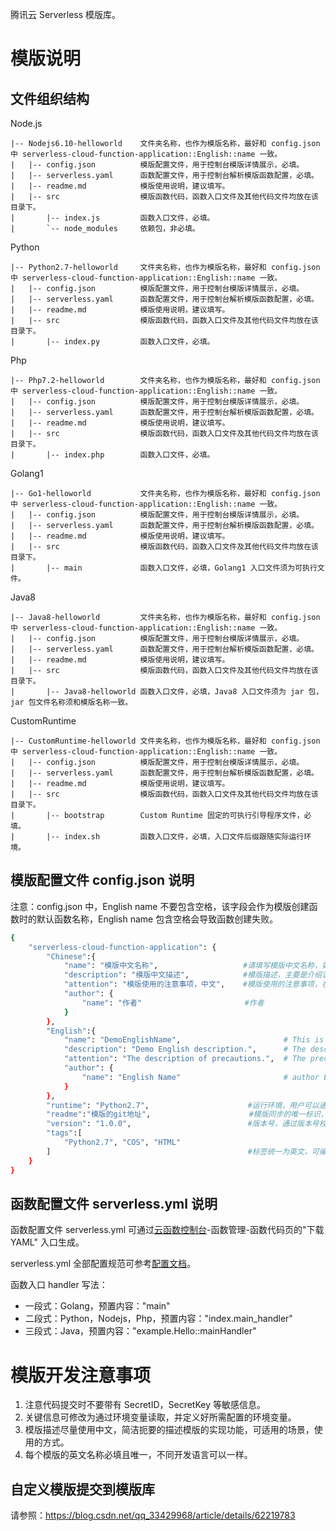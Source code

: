 腾讯云 Serverless 模版库。

# 模版说明

## 文件组织结构

Node.js

```
|-- Nodejs6.10-helloworld    文件夹名称，也作为模版名称，最好和 config.json 中 serverless-cloud-function-application::English::name 一致。
|   |-- config.json          模版配置文件，用于控制台模版详情展示，必填。
|   |-- serverless.yaml      函数配置文件，用于控制台解析模版函数配置，必填。
|   |-- readme.md            模版使用说明，建议填写。
|   |-- src                  模版函数代码，函数入口文件及其他代码文件均放在该目录下。
|       |-- index.js         函数入口文件，必填。
|       `-- node_modules     依赖包，非必填。
```

Python

```
|-- Python2.7-helloworld     文件夹名称，也作为模版名称，最好和 config.json 中 serverless-cloud-function-application::English::name 一致。
|   |-- config.json          模版配置文件，用于控制台模版详情展示，必填。
|   |-- serverless.yaml      函数配置文件，用于控制台解析模版函数配置，必填。
|   |-- readme.md            模版使用说明，建议填写。
|   |-- src                  模版函数代码，函数入口文件及其他代码文件均放在该目录下。
|       |-- index.py         函数入口文件，必填。
```

Php
```
|-- Php7.2-helloworld        文件夹名称，也作为模版名称，最好和 config.json 中 serverless-cloud-function-application::English::name 一致。
|   |-- config.json          模版配置文件，用于控制台模版详情展示，必填。
|   |-- serverless.yaml      函数配置文件，用于控制台解析模版函数配置，必填。
|   |-- readme.md            模版使用说明，建议填写。
|   |-- src                  模版函数代码，函数入口文件及其他代码文件均放在该目录下。
|       |-- index.php        函数入口文件，必填。
```

Golang1
```
|-- Go1-helloworld           文件夹名称，也作为模版名称，最好和 config.json 中 serverless-cloud-function-application::English::name 一致。
|   |-- config.json          模版配置文件，用于控制台模版详情展示，必填。
|   |-- serverless.yaml      函数配置文件，用于控制台解析模版函数配置，必填。
|   |-- readme.md            模版使用说明，建议填写。
|   |-- src                  模版函数代码，函数入口文件及其他代码文件均放在该目录下。
|       |-- main             函数入口文件，必填，Golang1 入口文件须为可执行文件。
```

Java8
```
|-- Java8-helloworld         文件夹名称，也作为模版名称，最好和 config.json 中 serverless-cloud-function-application::English::name 一致。
|   |-- config.json          模版配置文件，用于控制台模版详情展示，必填。
|   |-- serverless.yaml      函数配置文件，用于控制台解析模版函数配置，必填。
|   |-- readme.md            模版使用说明，建议填写。
|   |-- src                  模版函数代码，函数入口文件及其他代码文件均放在该目录下。
|       |-- Java8-helloworld 函数入口文件，必填，Java8 入口文件须为 jar 包，jar 包文件名称须和模版名称一致。
```

CustomRuntime
```
|-- CustomRuntime-helloworld 文件夹名称，也作为模版名称，最好和 config.json 中 serverless-cloud-function-application::English::name 一致。
|   |-- config.json          模版配置文件，用于控制台模版详情展示，必填。
|   |-- serverless.yaml      函数配置文件，用于控制台解析模版函数配置，必填。
|   |-- readme.md            模版使用说明，建议填写。
|   |-- src                  模版函数代码，函数入口文件及其他代码文件均放在该目录下。
|       |-- bootstrap        Custom Runtime 固定的可执行引导程序文件，必填。
|       |-- index.sh         函数入口文件，必填，入口文件后缀跟随实际运行环境。
```

## 模版配置文件 config.json 说明
注意：config.json 中，English name 不要包含空格，该字段会作为模版创建函数时的默认函数名称，English name 包含空格会导致函数创建失败。

```sh
{
    "serverless-cloud-function-application": {
        "Chinese":{
            "name": "模版中文名称",                   #请填写模版中文名称，如果是java模版，必须和jar文件的名称一致，其他语言不做限制。前台需要展示，请认真填写，名称要具有一定的意义，名称里统一剥离掉runtime。
            "description": "模版中文描述",            #模版描述，主要是介绍该模版的用途、用法、涉及到的关键技术等，用户可以通过该关键字搜索。前台需要展示，请认真填写，支持中文。
            "attention": "模版使用的注意事项，中文",    #模版使用的注意事项，在模板查看详情里展示。
            "author": {
                "name": "作者"                       #作者
            }
        },
        "English":{
            "name": "DemoEnglishName",                       # This is the English name of demo. If it is java demo. Please keep the same name with jar package. No restrictions for non-java demos. Please do not add runtime information in the name.
            "description": "Demo English description.",      # The description of demo. You can describe the detail function.
            "attention": "The description of precautions.",  # The precautions for using the template will be shown in the view details.
            "author": {
                "name": "English Name"                       # author English Name
            }
        },
        "runtime": "Python2.7",                      #运行环境，用户可以通过该关键字搜索，请在下述已经支持的运行环境中选择一个填入。前台需要展示，请认真填写。["Python3.6","Python2.7","Node.js12.16","Node.js10.15","Node.js8.9","Nodejs6.10","Php7.2","Php5.6","Java8","Golang1","CustomRuntime"]
        "readme":"模版的git地址",                      #模版同步的唯一标识，必填。
        "version": "1.0.0",                          #版本号，通过版本号校验模版更新情况，未修改版本号会导致模版无法同步更新到控制台。
        "tags":[
            "Python2.7", "COS", "HTML"
        ]                                            #标签统一为英文，可编写多个，建议第一个标签为runtime，其他标签为触发器、场景等关键字，不同标签之间用英文逗号间隔，用户可以通过该关键字搜索。前台需要展示，请认真填写，不支持中文。
    }
}
```

## 函数配置文件 serverless.yml 说明

函数配置文件 serverless.yml 可通过[云函数控制台](https://console.cloud.tencent.com/scf/list?rid=16&ns=default)-函数管理-函数代码页的"下载 YAML" 入口生成。

serverless.yml 全部配置规范可参考[配置文档](https://github.com/serverless-components/tencent-scf/blob/master/docs/configure.md)。

函数入口 handler 写法：
* 一段式：Golang，预置内容："main"
* 二段式：Python，Nodejs，Php，预置内容："index.main_handler"
* 三段式：Java，预置内容："example.Hello::mainHandler"

# 模版开发注意事项

1. 注意代码提交时不要带有 SecretID，SecretKey 等敏感信息。
2. 关键信息可修改为通过环境变量读取，并定义好所需配置的环境变量。
3. 模版描述尽量使用中文，简洁扼要的描述模版的实现功能，可适用的场景，使用的方式。
4. 每个模版的英文名称必填且唯一，不同开发语言可以一样。


## 自定义模版提交到模版库

请参照：https://blog.csdn.net/qq_33429968/article/details/62219783
